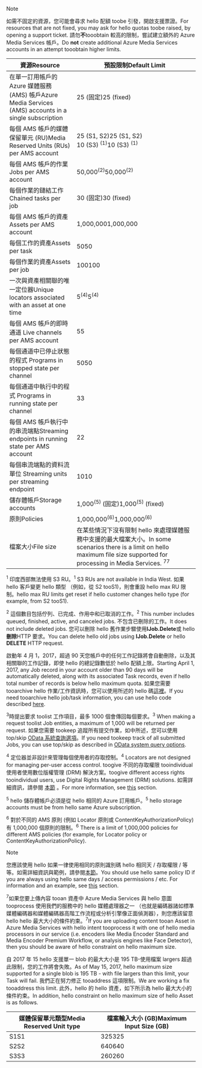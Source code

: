 >[!NOTE]
><span data-ttu-id="e83ad-101">如需不固定的資源，您可能會尋求 hello 配額 toobe 引發，開啟支援票證。</span><span class="sxs-lookup"><span data-stu-id="e83ad-101">For resources that are not fixed, you may ask for hello quotas toobe raised, by opening a support ticket.</span></span> <span data-ttu-id="e83ad-102">請勿**不**tooobtain 較高的限制，嘗試建立額外的 Azure Media Services 帳戶。</span><span class="sxs-lookup"><span data-stu-id="e83ad-102">Do **not** create additional Azure Media Services accounts in an attempt tooobtain higher limits.</span></span>

| <span data-ttu-id="e83ad-103">資源</span><span class="sxs-lookup"><span data-stu-id="e83ad-103">Resource</span></span> | <span data-ttu-id="e83ad-104">預設限制</span><span class="sxs-lookup"><span data-stu-id="e83ad-104">Default Limit</span></span> | 
| --- | --- | 
| <span data-ttu-id="e83ad-105">在單一訂用帳戶的 Azure 媒體服務 (AMS) 帳戶</span><span class="sxs-lookup"><span data-stu-id="e83ad-105">Azure Media Services (AMS) accounts in a single subscription</span></span> | <span data-ttu-id="e83ad-106">25 (固定)</span><span class="sxs-lookup"><span data-stu-id="e83ad-106">25 (fixed)</span></span> |
| <span data-ttu-id="e83ad-107">每個 AMS 帳戶的媒體保留單元 (RU)</span><span class="sxs-lookup"><span data-stu-id="e83ad-107">Media Reserved Units (RUs) per AMS account</span></span> |<span data-ttu-id="e83ad-108">25 (S1, S2)</span><span class="sxs-lookup"><span data-stu-id="e83ad-108">25 (S1, S2)</span></span><br/><span data-ttu-id="e83ad-109">10 (S3) <sup>(1)</sup></span><span class="sxs-lookup"><span data-stu-id="e83ad-109">10 (S3) <sup>(1)</sup></span></span> | 
| <span data-ttu-id="e83ad-110">每個 AMS 帳戶的作業</span><span class="sxs-lookup"><span data-stu-id="e83ad-110">Jobs per AMS account</span></span> | <span data-ttu-id="e83ad-111">50,000<sup>(2)</sup></span><span class="sxs-lookup"><span data-stu-id="e83ad-111">50,000<sup>(2)</sup></span></span> |
| <span data-ttu-id="e83ad-112">每個作業的鏈結工作</span><span class="sxs-lookup"><span data-stu-id="e83ad-112">Chained tasks per job</span></span> | <span data-ttu-id="e83ad-113">30 (固定)</span><span class="sxs-lookup"><span data-stu-id="e83ad-113">30 (fixed)</span></span> |
| <span data-ttu-id="e83ad-114">每個 AMS 帳戶的資產</span><span class="sxs-lookup"><span data-stu-id="e83ad-114">Assets per AMS account</span></span> | <span data-ttu-id="e83ad-115">1,000,000</span><span class="sxs-lookup"><span data-stu-id="e83ad-115">1,000,000</span></span>|
| <span data-ttu-id="e83ad-116">每個工作的資產</span><span class="sxs-lookup"><span data-stu-id="e83ad-116">Assets per task</span></span> | <span data-ttu-id="e83ad-117">50</span><span class="sxs-lookup"><span data-stu-id="e83ad-117">50</span></span> |
| <span data-ttu-id="e83ad-118">每個作業的資產</span><span class="sxs-lookup"><span data-stu-id="e83ad-118">Assets per job</span></span> | <span data-ttu-id="e83ad-119">100</span><span class="sxs-lookup"><span data-stu-id="e83ad-119">100</span></span> |
| <span data-ttu-id="e83ad-120">一次與資產相關聯的唯一定位器</span><span class="sxs-lookup"><span data-stu-id="e83ad-120">Unique locators associated with an asset at one time</span></span> | <span data-ttu-id="e83ad-121">5<sup>(4)</sup></span><span class="sxs-lookup"><span data-stu-id="e83ad-121">5<sup>(4)</sup></span></span> |
| <span data-ttu-id="e83ad-122">每個 AMS 帳戶的即時通道 </span><span class="sxs-lookup"><span data-stu-id="e83ad-122">Live channels per AMS account</span></span> |<span data-ttu-id="e83ad-123">5</span><span class="sxs-lookup"><span data-stu-id="e83ad-123">5</span></span>|
| <span data-ttu-id="e83ad-124">每個通道中已停止狀態的程式 </span><span class="sxs-lookup"><span data-stu-id="e83ad-124">Programs in stopped state per channel</span></span> |<span data-ttu-id="e83ad-125">50</span><span class="sxs-lookup"><span data-stu-id="e83ad-125">50</span></span>|
| <span data-ttu-id="e83ad-126">每個通道中執行中的程式 </span><span class="sxs-lookup"><span data-stu-id="e83ad-126">Programs in running state per channel</span></span> |<span data-ttu-id="e83ad-127">3</span><span class="sxs-lookup"><span data-stu-id="e83ad-127">3</span></span>|
| <span data-ttu-id="e83ad-128">每個 AMS 帳戶執行中的串流端點</span><span class="sxs-lookup"><span data-stu-id="e83ad-128">Streaming endpoints in running state per AMS account</span></span>|<span data-ttu-id="e83ad-129">2</span><span class="sxs-lookup"><span data-stu-id="e83ad-129">2</span></span>|
| <span data-ttu-id="e83ad-130">每個串流端點的資料流單位 </span><span class="sxs-lookup"><span data-stu-id="e83ad-130">Streaming units per streaming endpoint</span></span> |<span data-ttu-id="e83ad-131">10</span><span class="sxs-lookup"><span data-stu-id="e83ad-131">10</span></span> |
| <span data-ttu-id="e83ad-132">儲存體帳戶</span><span class="sxs-lookup"><span data-stu-id="e83ad-132">Storage accounts</span></span> | <span data-ttu-id="e83ad-133">1,000<sup>(5)</sup> (固定)</span><span class="sxs-lookup"><span data-stu-id="e83ad-133">1,000<sup>(5)</sup> (fixed)</span></span> |
| <span data-ttu-id="e83ad-134">原則</span><span class="sxs-lookup"><span data-stu-id="e83ad-134">Policies</span></span> | <span data-ttu-id="e83ad-135">1,000,000<sup>(6)</sup></span><span class="sxs-lookup"><span data-stu-id="e83ad-135">1,000,000<sup>(6)</sup></span></span> |
| <span data-ttu-id="e83ad-136">檔案大小</span><span class="sxs-lookup"><span data-stu-id="e83ad-136">File size</span></span>| <span data-ttu-id="e83ad-137">在某些情況下沒有限制 hello 來處理媒體服務中支援的最大檔案大小。</span><span class="sxs-lookup"><span data-stu-id="e83ad-137">In some scenarios there is a limit on hello maximum file size supported for processing in Media Services.</span></span> <span data-ttu-id="e83ad-138"><sup>7</sup></span><span class="sxs-lookup"><span data-stu-id="e83ad-138"><sup>7</sup></span></span> |
  
<span data-ttu-id="e83ad-139"><sup>1</sup> 印度西部無法使用 S3 RU。</span><span class="sxs-lookup"><span data-stu-id="e83ad-139"><sup>1</sup> S3 RUs are not available in India West.</span></span> <span data-ttu-id="e83ad-140">如果 hello 客戶變更 hello 類型 （例如，從 S2 tooS1)，則會重設 hello max RU 限制。</span><span class="sxs-lookup"><span data-stu-id="e83ad-140">hello max RU limits get reset if hello customer changes hello type (for example, from S2 tooS1).</span></span> 

<span data-ttu-id="e83ad-141"><sup>2</sup> 這個數目包括佇列、已完成、作用中和已取消的工作。</span><span class="sxs-lookup"><span data-stu-id="e83ad-141"><sup>2</sup> This number includes queued, finished, active, and canceled jobs.</span></span> <span data-ttu-id="e83ad-142">不包含已刪除的工作。</span><span class="sxs-lookup"><span data-stu-id="e83ad-142">It does not include deleted jobs.</span></span> <span data-ttu-id="e83ad-143">您可以刪除 hello 舊作業步驟使用**IJob.Delete**或 hello**刪除**HTTP 要求。</span><span class="sxs-lookup"><span data-stu-id="e83ad-143">You can delete hello old jobs using **IJob.Delete** or hello **DELETE** HTTP request.</span></span>

<span data-ttu-id="e83ad-144">啟動年 4 月 1，2017，超過 90 天您帳戶中的任何工作記錄將會自動刪除，以及其相關聯的工作記錄，即使 hello 的總記錄數低於 hello 配額上限。</span><span class="sxs-lookup"><span data-stu-id="e83ad-144">Starting April 1, 2017, any Job record in your account older than 90 days will be automatically deleted, along with its associated Task records, even if hello total number of records is below hello maximum quota.</span></span> <span data-ttu-id="e83ad-145">如果您需要 tooarchive hello 作業/工作資訊時，您可以使用所述的 hello 碼[這裡](../articles/media-services/media-services-dotnet-manage-entities.md)。</span><span class="sxs-lookup"><span data-stu-id="e83ad-145">If you need tooarchive hello job/task information, you can use hello code described [here](../articles/media-services/media-services-dotnet-manage-entities.md).</span></span>

<span data-ttu-id="e83ad-146"><sup>3</sup>時提出要求 toolist 工作項目，最多 1000 個會傳回每個要求。</span><span class="sxs-lookup"><span data-stu-id="e83ad-146"><sup>3</sup> When making a request toolist Job entities, a maximum of 1,000 will be returned per request.</span></span> <span data-ttu-id="e83ad-147">如果您需要 tookeep 追蹤所有提交作業，如中所述，您可以使用 top/skip [OData 系統查詢選項](http://msdn.microsoft.com/library/gg309461.aspx)。</span><span class="sxs-lookup"><span data-stu-id="e83ad-147">If you need tookeep track of all submitted Jobs, you can use top/skip as described in [OData system query options](http://msdn.microsoft.com/library/gg309461.aspx).</span></span>

<span data-ttu-id="e83ad-148"><sup>4</sup> 定位器並非設計來管理每個使用者的存取控制。</span><span class="sxs-lookup"><span data-stu-id="e83ad-148"><sup>4</sup> Locators are not designed for managing per-user access control.</span></span> <span data-ttu-id="e83ad-149">toogive 不同的存取權限 tooindividual 使用者使用數位版權管理 (DRM) 解決方案。</span><span class="sxs-lookup"><span data-stu-id="e83ad-149">toogive different access rights tooindividual users, use Digital Rights Management (DRM) solutions.</span></span> <span data-ttu-id="e83ad-150">如需詳細資訊，請參閱 [本節](../articles/media-services/media-services-content-protection-overview.md) 。</span><span class="sxs-lookup"><span data-stu-id="e83ad-150">For more information, see [this](../articles/media-services/media-services-content-protection-overview.md) section.</span></span>

<span data-ttu-id="e83ad-151"><sup>5</sup> hello 儲存體帳戶必須是從 hello 相同的 Azure 訂用帳戶。</span><span class="sxs-lookup"><span data-stu-id="e83ad-151"><sup>5</sup> hello storage accounts must be from hello same Azure subscription.</span></span>

<span data-ttu-id="e83ad-152"><sup>6</sup> 對於不同的 AMS 原則 (例如 Locator 原則或 ContentKeyAuthorizationPolicy) 有 1,000,000 個原則的限制。</span><span class="sxs-lookup"><span data-stu-id="e83ad-152"><sup>6</sup> There is a limit of 1,000,000 policies for different AMS policies (for example, for Locator policy or ContentKeyAuthorizationPolicy).</span></span> 

>[!NOTE]
> <span data-ttu-id="e83ad-153">您應該使用 hello 如果一律使用相同的原則識別碼 hello 相同天 / 存取權限 / 等等。如需詳細資訊與範例，請參閱[本節](../articles/media-services/media-services-dotnet-manage-entities.md#limit-access-policies)。</span><span class="sxs-lookup"><span data-stu-id="e83ad-153">You should use hello same policy ID if you are always using hello same days / access permissions / etc. For information and an example, see [this](../articles/media-services/media-services-dotnet-manage-entities.md#limit-access-policies) section.</span></span>

<span data-ttu-id="e83ad-154"><sup>7</sup>如果您要上傳內容 tooan 資產中 Azure Media Services 與 hello 意圖 tooprocess 使用我們的服務中的 hello 媒體處理器之一 （也就是編碼器諸如標準媒體編碼器和媒體編碼器高階工作流程或分析引擎像正面偵測器），則您應該留意 hello hello 最大大小的條件約束。</span><span class="sxs-lookup"><span data-stu-id="e83ad-154"><sup>7</sup>If you are uploading content tooan Asset in Azure Media Services with hello intent tooprocess it with one of hello media processors in our service (i.e. encoders like Media Encoder Standard and Media Encoder Premium Workflow, or analysis engines like Face Detector), then you should be aware of hello constraint on hello maximum size.</span></span> 

<span data-ttu-id="e83ad-155">自 2017 年 15 hello 支援單一 blob 的最大大小是 195 TB-使用檔案 largers 超過此限制，您的工作將會失敗。</span><span class="sxs-lookup"><span data-stu-id="e83ad-155">As of May 15, 2017, hello maximum size supported for a single blob is 195 TB - with file largers than this limit, your Task will fail.</span></span> <span data-ttu-id="e83ad-156">我們正在努力修正 tooaddress 這項限制。</span><span class="sxs-lookup"><span data-stu-id="e83ad-156">We are working a fix tooaddress this limit.</span></span> <span data-ttu-id="e83ad-157">此外，hello 的 hello 資產，如下所示為 hello 最大大小的條件約束。</span><span class="sxs-lookup"><span data-stu-id="e83ad-157">In addition, hello constraint on hello maximum size of hello Asset is as follows.</span></span>

| <span data-ttu-id="e83ad-158">媒體保留單元類型</span><span class="sxs-lookup"><span data-stu-id="e83ad-158">Media Reserved Unit type</span></span> | <span data-ttu-id="e83ad-159">檔案輸入大小 (GB)</span><span class="sxs-lookup"><span data-stu-id="e83ad-159">Maximum Input Size (GB)</span></span>| 
| --- | --- | 
|<span data-ttu-id="e83ad-160">S1</span><span class="sxs-lookup"><span data-stu-id="e83ad-160">S1</span></span> | <span data-ttu-id="e83ad-161">325</span><span class="sxs-lookup"><span data-stu-id="e83ad-161">325</span></span>|
|<span data-ttu-id="e83ad-162">S2</span><span class="sxs-lookup"><span data-stu-id="e83ad-162">S2</span></span> | <span data-ttu-id="e83ad-163">640</span><span class="sxs-lookup"><span data-stu-id="e83ad-163">640</span></span>|
|<span data-ttu-id="e83ad-164">S3</span><span class="sxs-lookup"><span data-stu-id="e83ad-164">S3</span></span> | <span data-ttu-id="e83ad-165">260</span><span class="sxs-lookup"><span data-stu-id="e83ad-165">260</span></span>|
